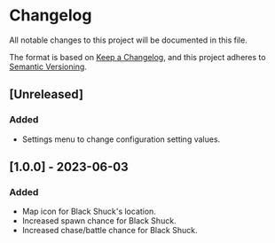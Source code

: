 # Changelog

All notable changes to this project will be documented in this file.

The format is based on [Keep a Changelog](https://keepachangelog.com/en/1.0.0/),
and this project adheres to [Semantic Versioning](https://semver.org/spec/v2.0.0.html).

## [Unreleased]

### Added

- Settings menu to change configuration setting values.

## [1.0.0] - 2023-06-03

### Added

- Map icon for Black Shuck's location.
- Increased spawn chance for Black Shuck.
- Increased chase/battle chance for Black Shuck.
